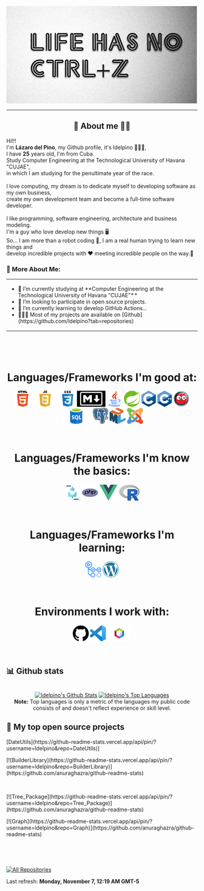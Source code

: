<a href="https://github.com/ldelpino"><img alt="Image Presentation" title="Image Presentation" src="./assets/presentation.png" height="256"></a>

<hr>

<!-- Description about me -->
<h2 align="center"> 🤔 About me 👨‍💻 </h2>

Hi!!! <br />
I'm <b>Lázaro del Pino</b>, my Github profile, it's ldelpino 🕵🏼‍♂️, <br />
I have <strong>25</strong> years old, I'm from Cuba. <br />
Study Computer Engineering at the Technological University of Havana "CUJAE", <br />
in which I am studying for the penultimate year of the race. <br />
<br />
I love computing, my dream is to dedicate myself to developing software as my own business, <br />
create my own development team and become a full-time software developer. <br />
<br />
I like programming, software engineering, architecture and business modeling. <br />
I'm a guy who love develop new things 🖥️ <br />
So... I am more than a robot coding 🤖, I am a real human trying to learn new things and <br />
develop incredible projects with ❤️ meeting incredible people on the way.🚀<br />

### 🧐 More About Me:
<table style="border: none;">
  <tr style="border: none;">
    <td style="border: none;">
      <ul>
        <li>
          🔭 I’m currently studying at **Computer Engineering at the Technological University of Havana "CUJAE"**
        </li>
        <li>
          🤝 I’m looking to participate in open source projects.
        </li>
        <li>
          🌱 I’m currently learning to develop GitHub Actions...
        </li>
        <li>
          👨🏻‍💻 Most of my projects are available on [Github](https://github.com/ldelpino?tab=repositories)
        </li>
    </td>
  </tr>
</table>
<br><br><br>

<!-- languajes and skills section -->

<h1 align="center"> Languages/Frameworks I'm good at: </h1>
<p align="center">
  <code><a href="https://en.wikipedia.org/wiki/HTML"><img alt="HTML 5" title="HTML 5" src="./assets/html.png" height="42"></a></code>
  <code><a href="https://developer.mozilla.org/en-US/docs/Web/JavaScript"><img alt="JavaScript" title="JavaScript" src="./assets/javascript.png" height="42"></a></code>
  <code><a href="https://www.w3.org/Style/CSS/Overview.en.html"><img alt="CSS 3" title="CSS 3" src="./assets/css.png" height="42"></a></code>
  <code><a href="https://daringfireball.net/projects/markdown"><img alt="Markdown" title="Markdown" src="./assets/markdown.png" height="42"></a></code>
  <code><a href="https://www.java.com/en/"><img alt="Java" title="Java" src="./assets/java.png" height="42"></a></code>
  <code><a href="https://spring.io/"><img alt="Spring" title="Spring" src="./assets/spring-logo.png" height="42"></a></code>
  <code><a href="https://www.cprogramming.com/"><img alt="C" title="C" src="./assets/c.png" height="42"></a></code>
  <code><a href="https://cplusplus.com/"><img alt="C++" title="C++" src="./assets/c++.png" height="42"></a></code>
  <!-- Nuevos -->
  <code><a href="https://www.swi-prolog.org/"><img alt="Prolog" title="Prolog" src="./assets/prolog.png" height="42"></a></code>
  <code><a href="https://www.postgresql.org/"><img alt="SQL" title="SQL" src="./assets/sql.png" height="42"></a></code>
  <code><a href="https://www.postgresql.org/"><img alt="PostgreSQL" title="PostgreSQL" src="./assets/postgreSQL.png" height="42"></a></code>
  <code><a href="http://www.uml.org/"><img alt="UML" title="UML" src="./assets/uml.png" height="42"></a></code>
  <code><a href="https://www.joomla.org/"><img alt="Joomla CMS" title="Joomla" src="./assets/joomla.png" height="42"></a></code>
</p>
<br>

<h1 align="center"> Languages/Frameworks I'm know the basics: </h1>
<p align="center">
  <code><a href="https://assemblerinstitute.com/"><img alt="Ensamblador" title="Ensamblador" src="./assets/ensamblador.png" height="42"></a></code>
  <code><a href="https://www.php.net/"><img alt="PHP" title="PHP" src="./assets/php.png" height="42"></a></code>
  <code><a href="https://vuejs.org/"><img alt="Vue" title="Vue" src="./assets/vue.png" height="42"></a></code>
  <code><a href="https://www.r-project.org/"><img alt="R" title="R" src="./assets/Rlogo.png" height="42"></a></code>
</p>
<br>

<h1 align="center"> Languages/Frameworks I'm learning: </h1>
<p align="center">
  <code><a href="https://github.com/features/actions"><img alt="GitHub Actions" title="GitHub Actions" src="./assets/actions.png" height="42"></a></code>
  <code><a href="https://wordpress.com/es/?aff=27964"><img alt="Wordpress" title="Wordpress" src="./assets/wordpress.png" height="42"></a></code>
</p>
<br>

<h1 align="center"> Environments I work with: </h1>
<p align="center">
  <code><a href="https://github.com/"><img alt="GitHub" title="GitHub" src="./assets/github.png" height="42"></a></code>
  <code><a href="https://code.visualstudio.com/"><img alt="Vs code" title="Vs code" src="./assets/vscode.png" height="42"></a></code>
  <code><a href="https://netbeans.apache.org/"><img alt="Netbeans IDE" title="Netbeans IDE" src="./assets/netbeans.png" height="42"></a></code>
  <!--<code><a href="https://code.visualstudio.com/"><img alt="Draw UML" UML" src="./assets/vscode.png" height="42"></a></code>-->
</p>
<br>

<!-- GitHub stats section -->

## 📊 Github stats

<!-- Bassed on: https://github.com/anuraghazra/github-readme-stats -->
<p align="center">
  <br/>
  <a href="https://github.com/anuraghazra/github-readme-stats"><img alt="ldelpino's Github Stats" src="https://github-readme-stats.vercel.app/api/?username=ldelpino&show_icons=true&count_private=true&theme=react&bg_color=1F222E&title_color=7cebf5&icon_color=2d7de4&show_icons=true&border_color=7cebf5&border_radius=10" height="192px"/></a>
  <a href="https://github.com/anuraghazra/github-readme-stats"><img alt="ldelpino's Top Languages" src="https://github-readme-stats.vercel.app/api/top-langs/?username=ldelpino&langs_count=8&layout=compact&theme=react&bg_color=1F222E&title_color=7cebf5&icon_color=2d7de4&show_icons=true&border_color=7cebf5&border_radius=10" height="192px"/></a>
  <br/>
  <b>Note:</b> Top languages is only a metric of the languages my public code consists of and doesn't reflect experience or skill level.
</p>

<!-- Projects section -->

## 📘 My top open source projects

<!-- Bassed on: Repo info cards - https://github.com/anuraghazra/github-readme-stats -->
<p align="center">
  <p style="widht: 100%;" align="center">
    <p>[DateUtils](https://github-readme-stats.vercel.app/api/pin/?username=ldelpino&repo=DateUtils)]</p>
    <p>[![BuilderLibrary](https://github-readme-stats.vercel.app/api/pin/?username=ldelpino&repo=BuilderLibrary)](https://github.com/anuraghazra/github-readme-stats)</p>
  </p>
  <p align="center">&#8192;</p>
  <p style="widht: 100%;" align="center">
    <p>[![Tree_Package](https://github-readme-stats.vercel.app/api/pin/?username=ldelpino&repo=Tree_Package)](https://github.com/anuraghazra/github-readme-stats)</p>
    <p>[![Graph](https://github-readme-stats.vercel.app/api/pin/?username=ldelpino&repo=Graph)](https://github.com/anuraghazra/github-readme-stats)</p>
  </p>
</p>

<p align="center">&#8192;</p>
<p align="center">&#8192;</p>

<p align="left">
  <a href="https://github.com/ldelpino?tab=repositories"><img alt="All Repositories" title="All Repositories" src="https://custom-icon-badges.herokuapp.com/badge/-All%20Repos-2962FF?style=for-the-badge&logoColor=white&logo=repo"/></a>
</p>

<!-- last refresh of readme section -->

Last refresh: <b>Monday, November 7, 12:19 AM GMT-5</b>

<!---
ldelpino/ldelpino is a ✨ special ✨ repository because its `README.md` (this file) appears on your GitHub profile.
You can click the Preview link to take a look at your changes.
--->
